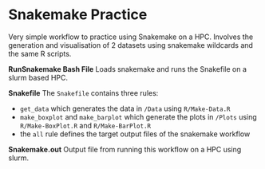 # Snakemake Practice
Very simple workflow to practice using Snakemake on a HPC. Involves the generation and visualisation of 2 datasets using snakemake wildcards and the same R scripts.

**RunSnakemake Bash File**
Loads snakemake and runs the Snakefile on a slurm based HPC.

**Snakefile**
The `Snakefile` contains three rules: 
- `get_data` which generates the data in `/Data` using `R/Make-Data.R`
- `make_boxplot` and `make_barplot` which generate the plots in `/Plots` using `R/Make-BoxPlot.R` and `R/Make-BarPlot.R`
- the `all` rule defines the target output files of the snakemake workflow

**Snakemake.out**
Output file from running this workflow on a HPC using slurm.
